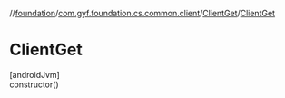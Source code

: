 //[foundation](../../../index.md)/[com.gyf.foundation.cs.common.client](../index.md)/[ClientGet](index.md)/[ClientGet](-client-get.md)

# ClientGet

[androidJvm]\
constructor()